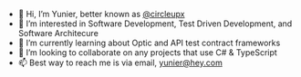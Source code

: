 - 👋 Hi, I’m Yunier, better known as [@circleupx](https://github.com/circleupx/)
- 👀 I’m interested in Software Development, Test Driven Development, and Software Architecure
- 🌱 I’m currently learning about Optic and API test contract frameworks
- 💞️ I’m looking to collaborate on any projects that use C# & TypeScript
- 📫 Best way to reach me is via email, yunier@hey.com

<!---
circleupx/circleupx is a ✨ special ✨ repository because its `README.md` (this file) appears on your GitHub profile.
You can click the Preview link to take a look at your changes.
--->
